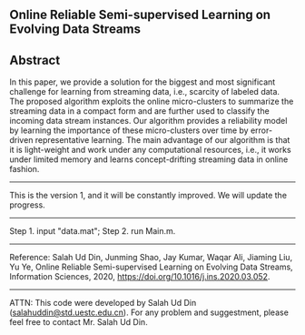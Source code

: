 Online Reliable Semi-supervised Learning on Evolving Data Streams
-------------------------------------------------------------------------------------------------------------------------------
Abstract
-------------------------------------------------------------------------------------------------------------------------------
In this paper, we provide a solution for the biggest and most significant challenge for learning from streaming data, i.e., scarcity of labeled data. The proposed algorithm exploits the online micro-clusters to summarize the streaming data in a compact form and are further used to classify the incoming data stream instances. Our algorithm provides a reliability model by learning the importance of these micro-clusters over time by error-driven representative learning. The main advantage of our algorithm is that it is light-weight and work under any computational resources, i.e., it works under limited memory and learns concept-drifting streaming data in online fashion.

-------------------------------------------------------------------------------------------------------------------------------

This is the version 1, and it will be constantly improved. We will update the progress.

-------------------------------------------------------------------------------------------------------------------------------

Step 1. input "data.mat";  Step 2. run Main.m.

-------------------------------------------------------------------------------------------------------------------------------

Reference: Salah Ud Din, Junming Shao, Jay Kumar, Waqar Ali, Jiaming Liu, Yu Ye,
Online Reliable Semi-supervised Learning on Evolving Data Streams, Information Sciences, 2020,
https://doi.org/10.1016/j.ins.2020.03.052.

-------------------------------------------------------------------------------------------------------------------------------
ATTN: This code were developed by Salah Ud Din (salahuddin@std.uestc.edu.cn). For any problem and suggestment, please feel free to contact Mr. Salah Ud Din.
